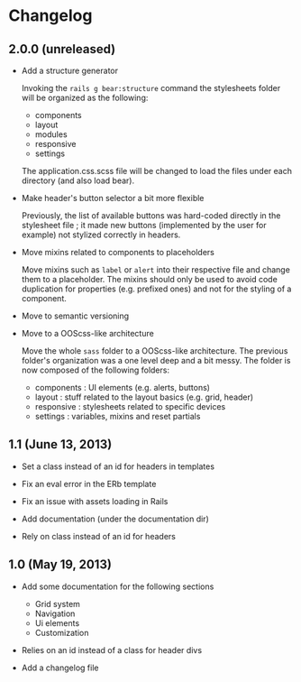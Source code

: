 # Changelog

## 2.0.0 (unreleased)

* Add a structure generator

  Invoking the `rails g bear:structure` command the stylesheets folder
  will be organized as the following:

    - components
    - layout
    - modules
    - responsive
    - settings

  The application.css.scss file will be changed to load the files under
  each directory (and also load bear).

* Make header's button selector a bit more flexible

  Previously, the list of available buttons was hard-coded directly in
  the stylesheet file ; it made new buttons (implemented by the user for
  example) not stylized correctly in headers.

* Move mixins related to components to placeholders

  Move mixins such as `label` or `alert` into their respective file and
  change them to a placeholder. The mixins should only be used to avoid
  code duplication for properties (e.g. prefixed ones) and not for the
  styling of a component.

* Move to semantic versioning

* Move to a OOScss-like architecture

  Move the whole `sass` folder to a OOScss-like architecture. The previous
  folder's organization was a one level deep and a bit messy. The folder
  is now composed of the following folders:

    - components : UI elements (e.g. alerts, buttons)
    - layout : stuff related to the layout basics (e.g. grid, header)
    - responsive : stylesheets related to specific devices
    - settings : variables, mixins and reset partials

## 1.1 (June 13, 2013)

* Set a class instead of an id for headers in templates

* Fix an eval error in the ERb template

* Fix an issue with assets loading in Rails

* Add documentation (under the documentation dir)

* Rely on class instead of an id for headers

## 1.0 (May 19, 2013)

* Add some documentation for the following sections
  - Grid system
  - Navigation
  - Ui elements
  - Customization

* Relies on an id instead of a class for header divs

* Add a changelog file

